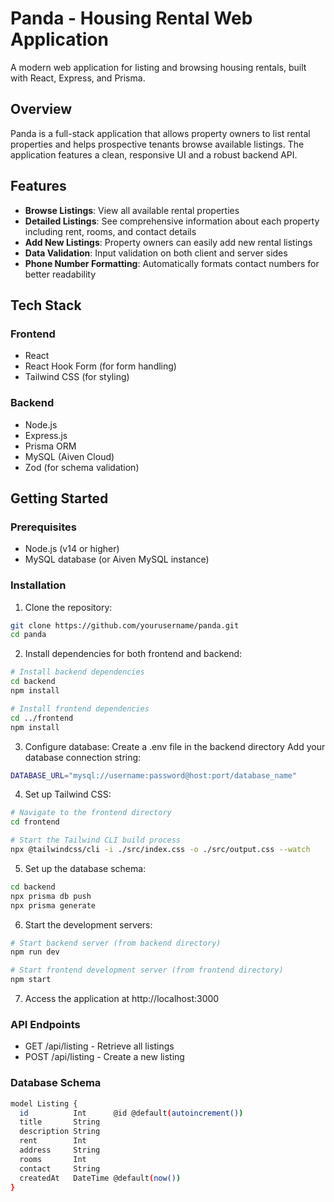 # Panda - Housing Rental Web Application

A modern web application for listing and browsing housing rentals, built with React, Express, and Prisma.

## Overview

Panda is a full-stack application that allows property owners to list rental properties and helps prospective tenants browse available listings. The application features a clean, responsive UI and a robust backend API.

## Features

- **Browse Listings**: View all available rental properties
- **Detailed Listings**: See comprehensive information about each property including rent, rooms, and contact details
- **Add New Listings**: Property owners can easily add new rental listings
- **Data Validation**: Input validation on both client and server sides
- **Phone Number Formatting**: Automatically formats contact numbers for better readability

## Tech Stack

### Frontend
- React
- React Hook Form (for form handling)
- Tailwind CSS (for styling)

### Backend
- Node.js
- Express.js
- Prisma ORM
- MySQL (Aiven Cloud)
- Zod (for schema validation)

## Getting Started

### Prerequisites
- Node.js (v14 or higher)
- MySQL database (or Aiven MySQL instance)

### Installation

1. Clone the repository:
```bash
git clone https://github.com/yourusername/panda.git
cd panda
```
2. Install dependencies for both frontend and backend:

```bash
# Install backend dependencies
cd backend
npm install

# Install frontend dependencies
cd ../frontend
npm install
```

3. Configure database:
Create a .env file in the backend directory
Add your database connection string:

```bash
DATABASE_URL="mysql://username:password@host:port/database_name"
```

4. Set up Tailwind CSS:
```bash
# Navigate to the frontend directory
cd frontend

# Start the Tailwind CLI build process
npx @tailwindcss/cli -i ./src/index.css -o ./src/output.css --watch
```

5. Set up the database schema:
```bash
cd backend
npx prisma db push
npx prisma generate
```

6. Start the development servers:
```bash
# Start backend server (from backend directory)
npm run dev

# Start frontend development server (from frontend directory)
npm start
```

7. Access the application at http://localhost:3000

### API Endpoints

- GET /api/listing - Retrieve all listings
- POST /api/listing - Create a new listing

### Database Schema

```bash
model Listing {
  id          Int      @id @default(autoincrement())
  title       String
  description String
  rent        Int
  address     String
  rooms       Int
  contact     String
  createdAt   DateTime @default(now())
}
```

